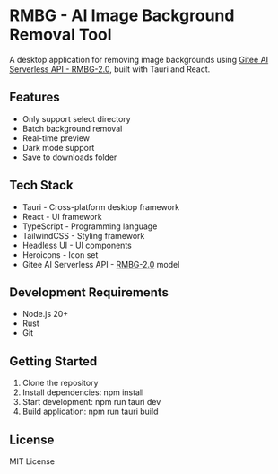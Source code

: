 # RMBG - AI Image Background Removal Tool

A desktop application for removing image backgrounds using [Gitee AI Serverless API - RMBG-2.0](https://ai.gitee.com/serverless-api?model=RMBG-2.0), built with Tauri and React.

## Features

- Only support select directory
- Batch background removal
- Real-time preview
- Dark mode support
- Save to downloads folder

## Tech Stack

- Tauri - Cross-platform desktop framework
- React - UI framework
- TypeScript - Programming language
- TailwindCSS - Styling framework
- Headless UI - UI components
- Heroicons - Icon set
- Gitee AI Serverless API - [RMBG-2.0](https://ai.gitee.com/serverless-api?model=RMBG-2.0) model

## Development Requirements

- Node.js 20+
- Rust
- Git

## Getting Started

1. Clone the repository
2. Install dependencies: npm install
3. Start development: npm run tauri dev
4. Build application: npm run tauri build

## License

MIT License
